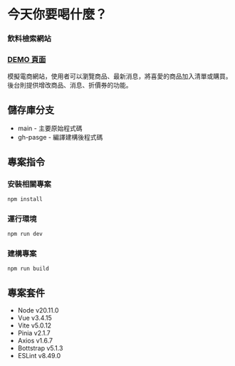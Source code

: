 # 今天你要喝什麼？
### 飲料檢索網站
### [DEMO 頁面](https://minnnn7716.github.io/whatToDrink/#/)
模擬電商網站，使用者可以瀏覽商品、最新消息，將喜愛的商品加入清單或購買。後台則提供增改商品、消息、折價券的功能。

## 儲存庫分支
* main - 主要原始程式碼
* gh-pasge - 編譯建構後程式碼

## 專案指令
### 安裝相關專案
```sh
npm install
```
### 運行環境

```sh
npm run dev
```
### 建構專案
```sh
npm run build
```

## 專案套件
* Node v20.11.0
* Vue v3.4.15
* Vite v5.0.12
* Pinia v2.1.7
* Axios v1.6.7
* Bottstrap v5.1.3
* ESLint v8.49.0
